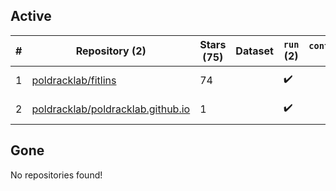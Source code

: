 ## Active
| # | Repository (2) | Stars (75) | Dataset | `run` (2) | `containers-run` | Last Modified |
| --- | --- | --- | --- | --- | --- | --- |
| 1 | [poldracklab/fitlins](https://github.com/poldracklab/fitlins) | 74 |  | :heavy_check_mark: |  | 2024-04-11 22:18:46+00:00 |
| 2 | [poldracklab/poldracklab.github.io](https://github.com/poldracklab/poldracklab.github.io) | 1 |  | :heavy_check_mark: |  | 2024-06-12 20:01:55+00:00 |

## Gone
No repositories found!
